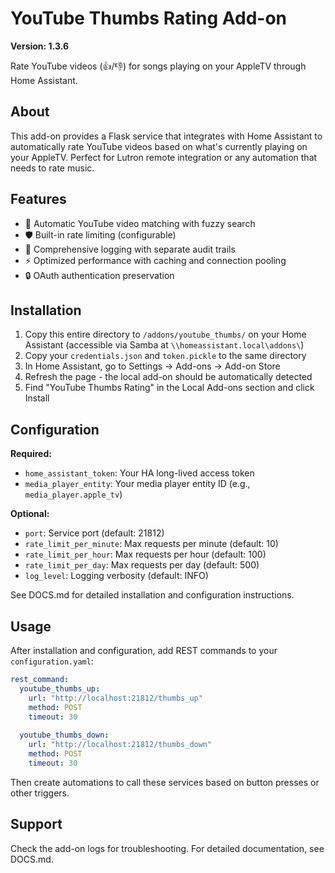 # YouTube Thumbs Rating Add-on

**Version: 1.3.6**

Rate YouTube videos (👍/👎) for songs playing on your AppleTV through Home Assistant.

## About

This add-on provides a Flask service that integrates with Home Assistant to automatically rate YouTube videos based on what's currently playing on your AppleTV. Perfect for Lutron remote integration or any automation that needs to rate music.

## Features

- 🎵 Automatic YouTube video matching with fuzzy search
- 🛡️ Built-in rate limiting (configurable)
- 📝 Comprehensive logging with separate audit trails
- ⚡ Optimized performance with caching and connection pooling
- 🔒 OAuth authentication preservation

## Installation

1. Copy this entire directory to `/addons/youtube_thumbs/` on your Home Assistant (accessible via Samba at `\\homeassistant.local\addons\`)
2. Copy your `credentials.json` and `token.pickle` to the same directory
3. In Home Assistant, go to Settings → Add-ons → Add-on Store
4. Refresh the page - the local add-on should be automatically detected
5. Find "YouTube Thumbs Rating" in the Local Add-ons section and click Install

## Configuration

**Required:**
- `home_assistant_token`: Your HA long-lived access token
- `media_player_entity`: Your media player entity ID (e.g., `media_player.apple_tv`)

**Optional:**
- `port`: Service port (default: 21812)
- `rate_limit_per_minute`: Max requests per minute (default: 10)
- `rate_limit_per_hour`: Max requests per hour (default: 100)
- `rate_limit_per_day`: Max requests per day (default: 500)
- `log_level`: Logging verbosity (default: INFO)

See DOCS.md for detailed installation and configuration instructions.

## Usage

After installation and configuration, add REST commands to your `configuration.yaml`:

```yaml
rest_command:
  youtube_thumbs_up:
    url: "http://localhost:21812/thumbs_up"
    method: POST
    timeout: 30
    
  youtube_thumbs_down:
    url: "http://localhost:21812/thumbs_down"
    method: POST
    timeout: 30
```

Then create automations to call these services based on button presses or other triggers.

## Support

Check the add-on logs for troubleshooting. For detailed documentation, see DOCS.md.
